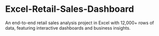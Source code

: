 # Excel-Retail-Sales-Dashboard
An end-to-end retail sales analysis project in Excel with 12,000+ rows of data, featuring interactive dashboards and business insights.
